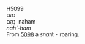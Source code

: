 <body>
  <p>H5099<br>  נהם  <br> נַהַם  ‎  naham  <br><i>nah‘-ham </i><br>From <a href="h5098.htm">5098</a>  a <i>snarl: - </i>roaring.<br></p>
 </body>